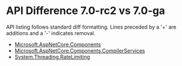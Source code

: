 # API Difference 7.0-rc2 vs 7.0-ga

API listing follows standard diff formatting.
Lines preceded by a '+' are additions and a '-' indicates removal.

* [Microsoft.AspNetCore.Components](7.0-ga_Microsoft.AspNetCore.Components.md)
* [Microsoft.AspNetCore.Components.CompilerServices](7.0-ga_Microsoft.AspNetCore.Components.CompilerServices.md)
* [System.Threading.RateLimiting](7.0-ga_System.Threading.RateLimiting.md)
